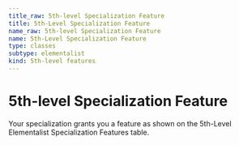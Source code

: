 ```yaml
---
title_raw: 5th-level Specialization Feature
title: 5th-Level Specialization Feature
name_raw: 5th-level Specialization Feature
name: 5th-Level Specialization Feature
type: classes
subtype: elementalist
kind: 5th-level features
---
```


# 5th-level Specialization Feature

Your specialization grants you a feature as shown on the 5th-Level Elementalist Specialization Features table.
